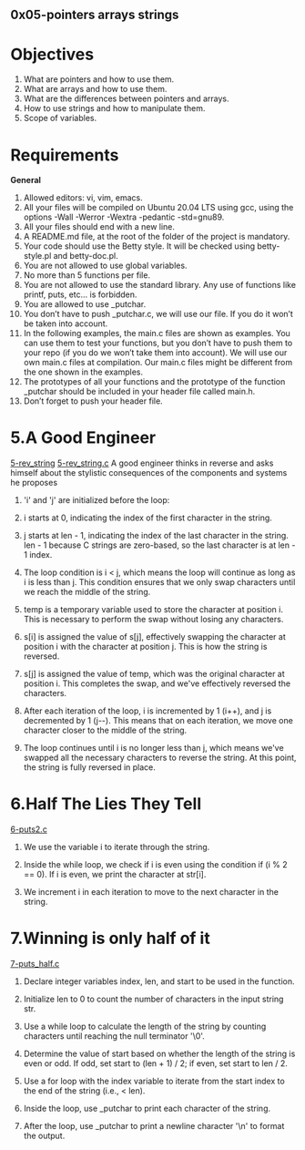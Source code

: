 ## 0x05-pointers arrays strings

# Objectives

1. What are pointers and how to use them.
2. What are arrays and how to use them.
3. What are the differences between pointers and arrays.
4. How to use strings and how to manipulate them.
5. Scope of variables.

# Requirements
**General**
1. Allowed editors: vi, vim, emacs.
2. All your files will be compiled on Ubuntu 20.04 LTS using gcc, using the options -Wall -Werror -Wextra -pedantic -std=gnu89.
3. All your files should end with a new line.
4. A README.md file, at the root of the folder of the project is mandatory.
5. Your code should use the Betty style. It will be checked using betty-style.pl and betty-doc.pl.
6. You are not allowed to use global variables.
7. No more than 5 functions per file.
8. You are not allowed to use the standard library. Any use of functions like printf, puts, etc… is forbidden.
9. You are allowed to use _putchar.
10. You don’t have to push _putchar.c, we will use our file. If you do it won’t be taken into account.
11. In the following examples, the main.c files are shown as examples. You can use them to test your functions, but you don’t have to push them to your repo (if you do we won’t take them into account). We will use our own main.c files at compilation. Our main.c files might be different from the one shown in the examples.
12. The prototypes of all your functions and the prototype of the function _putchar should be included in your header file called main.h.
13. Don’t forget to push your header file.

# 5.A Good Engineer


[5-rev_string](https://github.com/briviamoon/alx-low_level_programing/main/0x05-pointers_arrays_strings/5-rev_string.c)
 [5-rev_string.c](https://github.com/briviamoon/alx-low_level_programing/main/0x05-pointers_arrays_strings/5-rev_string.c)
A good engineer thinks in reverse and asks himself about the stylistic consequences of the components and systems he proposes

1. 'i' and 'j' are initialized before the loop:

2. i starts at 0, indicating the index of the first character in the string.

3. j starts at len - 1, indicating the index of the last character in the string. len - 1 because C strings are zero-based, so the last character is at len - 1 index.

4. The loop condition is i < j, which means the loop will continue as long as i is less than j. This condition ensures that we only swap characters until we reach the middle of the string. 

5. temp is a temporary variable used to store the character at position i. This is necessary to perform the swap without losing any characters.

6. s[i] is assigned the value of s[j], effectively swapping the character at position i with the character at position j. This is how the string is reversed.

7. s[j] is assigned the value of temp, which was the original character at position i. This completes the swap, and we've effectively reversed the characters.

8. After each iteration of the loop, i is incremented by 1 (i++), and j is decremented by 1 (j--). This means that on each iteration, we move one character closer to the middle of the string.

9. The loop continues until i is no longer less than j, which means we've swapped all the necessary characters to reverse the string. At this point, the string is fully reversed in place.

# 6.Half The Lies They Tell

[6-puts2.c](https://github.com/briviamoon/alx-low_level_programing//0x05-pointers_arrays_strings/6-puts2.c)
1. We use the variable i to iterate through the string.

2. Inside the while loop, we check if i is even using the condition if (i % 2 == 0). If i is even, we print the character at str[i].

3. We increment i in each iteration to move to the next character in the string.

# 7.Winning is only half of it

 [7-puts_half.c](https://github.com/briviamoon/alx-low_level_programing/0x05-pointers_arrays_strings/7-puts_half.c)
1. Declare integer variables index, len, and start to be used in the function.

2. Initialize len to 0 to count the number of characters in the input string str.

3. Use a while loop to calculate the length of the string by counting characters until reaching the null terminator '\0'.

4. Determine the value of start based on whether the length of the string is even or odd. If odd, set start to (len + 1) / 2; if even, set start to len / 2.

5. Use a for loop with the index variable to iterate from the start index to the end of the string (i.e., < len).

6. Inside the loop, use _putchar to print each character of the string.

7. After the loop, use _putchar to print a newline character '\n' to format the output.

